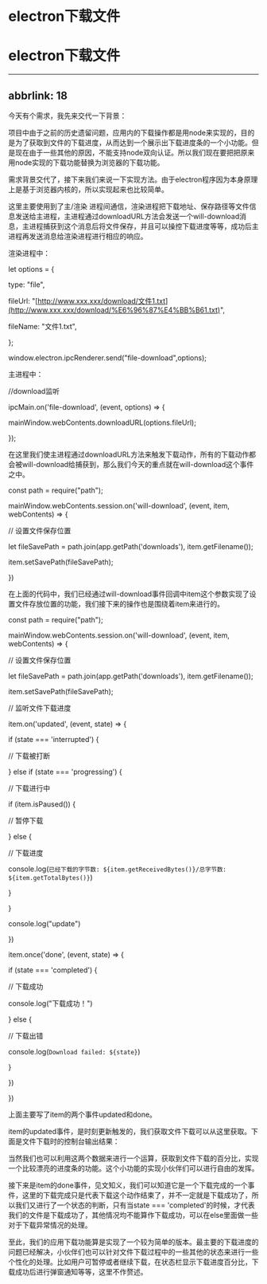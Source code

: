 # electron下载文件

# electron下载文件

---

## abbrlink: 18

今天有个需求，我先来交代一下背景：

项目中由于之前的历史遗留问题，应用内的下载操作都是用node来实现的，目的是为了获取到文件的下载进度，从而达到一个展示出下载进度条的一个小功能。但是现在由于一些其他的原因，不能支持node双向认证。所以我们现在要把把原来用node实现的下载功能替换为浏览器的下载功能。

需求背景交代了，接下来我们来说一下实现方法。由于electron程序因为本身原理上是基于浏览器内核的，所以实现起来也比较简单。

这里主要使用到了主/渲染 进程间通信，渲染进程把下载地址、保存路径等文件信息发送给主进程，主进程通过downloadURL方法会发送一个will-download消息，主进程捕获到这个消息后将文件保存，并且可以操控下载进度等等，成功后主进程再发送消息给渲染进程进行相应的响应。

渲染进程中：

let options = {

type: "file",

fileUrl: "[http://www.xxx.xxx/download/文件1.txt](http://www.xxx.xxx/download/%E6%96%87%E4%BB%B61.txt)",

fileName: "文件1.txt",

};

window.electron.ipcRenderer.send("file-download",options);

主进程中：

//download监听

ipcMain.on('file-download', (event, options) => {

mainWindow.webContents.downloadURL(options.fileUrl);

});

在这里我们使主进程通过downloadURL方法来触发下载动作，所有的下载动作都会被will-download给捕获到，那么我们今天的重点就在will-download这个事件之中。

const path = require("path");

mainWindow.webContents.session.on('will-download', (event, item, webContents) => {

// 设置文件保存位置

let fileSavePath = path.join(app.getPath('downloads'), item.getFilename());

item.setSavePath(fileSavePath);

})

在上面的代码中，我们已经通过will-download事件回调中item这个参数实现了设置文件存放位置的功能，我们接下来的操作也是围绕着item来进行的。

const path = require("path");

mainWindow.webContents.session.on('will-download', (event, item, webContents) => {

// 设置文件保存位置

let fileSavePath = path.join(app.getPath('downloads'), item.getFilename());

item.setSavePath(fileSavePath);

// 监听文件下载进度

item.on('updated', (event, state) => {

if (state === 'interrupted') {

// 下载被打断

} else if (state === 'progressing') {

// 下载进行中

if (item.isPaused()) {

// 暂停下载

} else {

// 下载进度

console.log(`已经下载的字节数: ${item.getReceivedBytes()}/总字节数: ${item.getTotalBytes()}`)

}

}

console.log("update")

})

item.once('done', (event, state) => {

if (state === 'completed') {

// 下载成功

console.log("下载成功！")

} else {

// 下载出错

console.log(`Download failed: ${state}`)

}

})

})

上面主要写了item的两个事件updated和done。

item的updated事件，是时刻更新触发的，我们获取文件下载可以从这里获取。下面是文件下载时的控制台输出结果：

当然我们也可以利用这两个数据来进行一个运算，获取到文件下载的百分比，实现一个比较漂亮的进度条的功能。这个小功能的实现小伙伴们可以进行自由的发挥。

接下来是item的done事件，见文知义，我们可以知道它是一个下载完成的一个事件，这里的下载完成只是代表下载这个动作结束了，并不一定就是下载成功了，所以我们又进行了一个状态的判断，只有当state === 'completed'的时候，才代表我们的文件是下载成功了，其他情况均不能算作下载成功，可以在else里面做一些对于下载异常情况的处理。

至此，我们的应用下载功能算是实现了一个较为简单的版本。最主要的下载进度的问题已经解决，小伙伴们也可以针对文件下载过程中的一些其他的状态来进行一些个性化的处理。比如用户可暂停或者继续下载，在状态栏显示下载进度百分比，下载成功后进行弹窗通知等等，这里不作赘述。
